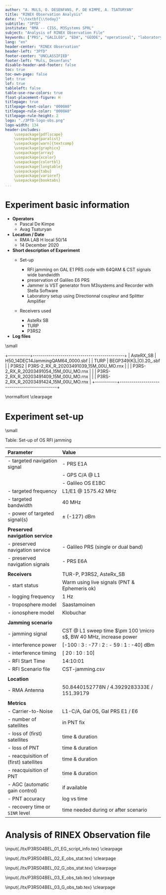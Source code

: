 ```yaml
---
author: "A. MULS, O. DESENFANS, P. DE KIMPE, A. TSATURYAN"
title: "RINEX Observation Analysis"
date: "\\textbf{\\today}"
subtitle: "3PfD"
institute: "RMA -- CISS, M3Systems SPRL"
subject: "Analysis of RINEX Observation File"
keywords: ["PRS", "GALILEO", "EDA", "GEODE", "operational", "laboratory", "test"]
lang: "en"
header-center: "RINEX Observation"
header-left: "3PfD"
footer-center: "UNCLASSIFIED"
footer-left: "Muls, Desenfans"
disable-header-and-footer: false
toc: true
toc-own-page: false
lot: true
lof: true
tableleft: false
table-use-row-colors: true
float-placement-figure: H
titlepage: true
titlepage-text-color: "0000A0"
titlepage-rule-color: "0000A0"
titlepage-rule-height: 2
logo: "./3PfD-logo-obs.png"
logo-width: 134
header-includes: 
    \usepackage{pdflscape}
    \usepackage{paralist}
    \usepackage[warn]{textcomp}
    \usepackage{graphicx}
    \usepackage{array}
    \usepackage{xcolor}
    \usepackage{colortbl}
    \usepackage{longtable}
    \usepackage{tabu}
    \usepackage{varioref}
    \usepackage{booktabs}
...
```

 
# Experiment basic information

- __Operators__
    + Pascal De Kimpe
    + Avag Tsaturyan
- __Location / Date__
    + RMA LAB  H local 50/14
    + 14 December 2020
- __Short description of Experiment__
    + Set-up
        * RFI jamming on GAL E1 PRS code with 64QAM & CST signals  wide bandwidth
        * preservation of Galileo E6 PRS
        * Jammer is VST generator from M3systems and Recorder with Stella Software
        * Laboratory setup using Directionnal coupleur and Splitter Amplifier

    + Receivers used
        * AsteRx SB
        * TURP
        * P3RS2
- __Log files__

\small

+-----------+----------------------------------------------+
| AsteRX_SB |  H50_14DEC14JammingQAM64_0000.sbf            |
| TURP      |  BEGP349(K|L|O).20_.sbf                      |
| P3RS2     |  P3RS-2_RX_R_20203491039_15M_00U_MO.rnx      |
|           | P3RS-2_RX_R_20203491054_15M_00U_MO.rnx       |
|           | P3RS-2_RX_R_20203491409_15M_00U_MO.rnx       |
|           | P3RS-2_RX_R_20203491424_15M_00U_MO.rnx       |
+-----------+----------------------------------------------+

\normalfont
\clearpage

# Experiment set-up


\small

Table: Set-up of OS RFI jamming 

| __Parameter__                         | __Value__                                                         |
| :----------------------------------   | :--------------------------------------                           |
| - targeted navigation signal          | - PRS E1A                                                         |
|                                       | - GPS C/A @ L1                                                    |
|                                       | - Galileo OS E1BC                                                 |
| - targeted frequency                  | L1/E1 @ 1575.42 MHz                                               |
| - targeted bandwidth                  | 40 MHz                                                            |
| - power of targeted signal(s)         | $\pm$ (-127) dBm                                                  |
|                                       |                                                                   |
| __Preserved navigation service__      |                                                                   |
| - preserved navigation service        | - Galileo PRS (single or dual band)                               |
| - preserved navigation signals        | - PRS E6A                                                         |
|                                       |                                                                   |
| __Receivers__                         | TUR-P, P3RS2, AsteRx_SB                                           |
| - start status                        | Warm using live signals (PNT & Ephemeris ok)                      |
| - logging frequency                   | 1 Hz                                                              |
| - troposphere model                   | Saastamoinen                                                      |
| - ionosphere model                    | Klobuchar                                                         |
|                                       |                                                                   |
| __Jamming scenario__                  |                                                                   |
| - jamming signal                      | CST @ L1 sweep time $\pm 100 \micro s$, BW 40 MHz, increase power |
| - interference power                  | [-100 : 3 : -77 : 2 : - 59 : 1 : -40] dBm                         |
| - interference timing                 | [ 20 : 10 : 10]                                                   |
| - RFI Start Time                      | 14:10:01                                                          |
| - RFI Scenario file                   | CST-jamming.csv                                                   |
|                                       |                                                                   |
| __Location__                          |                                                                   |
| - RMA Antenna                         | 50.8440152778N / 4.3929283333E / 151.39179                        |
|                                       |                                                                   |
| __Metrics__                           |                                                                   |
| - Carrier-to-Noise                    | L1-C/A, Gal OS, Gal PRS E1 / E6                                   |
| - number of satellites                | in PNT fix                                                        |
| - loss of (first) satellites          | time & duration                                                   |
| - loss of PNT                         | time & duration                                                   |
| - reacquisition of (first) satellites | time & duration                                                   |
| - reacquisition of  PNT               | time & duration                                                   |
| - AGC (automatic gain control)        | if available                                                      |
| - PNT accuracy                        | log vs time                                                       |
| - recovery time or `SINR` level       | time needed during or after scenario                              |



# Analysis of RINEX Observation file

\input{./ltx/P3RS04BEL_01_EG_script_info.tex}
\clearpage

\input{./ltx/P3RS04BEL_02_E_obs_stat.tex}
\clearpage

\input{./ltx/P3RS04BEL_02_G_obs_stat.tex}
\clearpage

\input{./ltx/P3RS04BEL_03_E_obs_tab.tex}
\clearpage

\input{./ltx/P3RS04BEL_03_G_obs_tab.tex}
\clearpage

